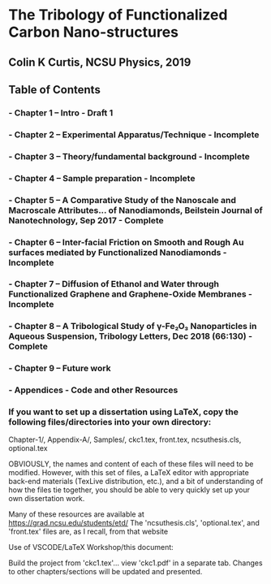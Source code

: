 # The Tribology of Functionalized Carbon Nano-structures

## Colin K Curtis, NCSU Physics, 2019

## Table of Contents

### - Chapter 1 – Intro  - Draft 1

### - Chapter 2 – Experimental Apparatus/Technique - Incomplete

### - Chapter 3 – Theory/fundamental background  - Incomplete

### - Chapter 4 – Sample preparation - Incomplete

### - Chapter 5 – A Comparative Study of the Nanoscale and Macroscale Attributes... of Nanodiamonds, Beilstein Journal of Nanotechnology, Sep 2017  - Complete

### - Chapter 6 – Inter-facial Friction on Smooth and Rough Au surfaces mediated by Functionalized Nanodiamonds - Incomplete

### - Chapter 7 – Diffusion of Ethanol and Water through Functionalized Graphene and Graphene-Oxide Membranes - Incomplete

### - Chapter 8 – A Tribological Study of γ-Fe₂O₃ Nanoparticles in Aqueous Suspension,  Tribology Letters, Dec 2018 (66:130) - Complete

### - Chapter 9 – Future work

### - Appendices - Code and other Resources





### If you want to set up a dissertation using LaTeX, copy the following files/directories into your own directory:

Chapter-1/, Appendix-A/, Samples/, ckc1.tex, front.tex, ncsuthesis.cls, optional.tex

OBVIOUSLY, the names and content of each of these files will need to be modified. However, with
this set of files, a LaTeX editor with appropriate back-end materials (TexLive distribution, etc.),
and a bit of understanding of how the files tie together, you should be able to very quickly
set up your own dissertation work.

Many of these resources are available at https://grad.ncsu.edu/students/etd/
The 'ncsuthesis.cls', 'optional.tex', and 'front.tex' files are, as I recall, from 
that website


Use of VSCODE/LaTeX Workshop/this document:

Build the project from 'ckc1.tex'... view 'ckc1.pdf' in a separate tab. Changes to other chapters/sections will be updated and presented.